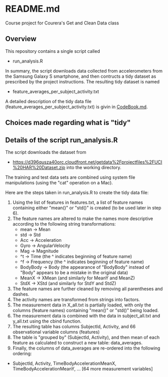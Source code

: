 # README.md
Course project for Courera's Get and Clean Data class

## Overview

This repository contains a single script called
* run_analysis.R

In summary, the script downloads data collected from accelerometers from the Samsung Galaxy S smartphone, and then contructs a tidy dataset as prescribed by the project instructions.  The resulting tidy dataset is named
* feature_averages_per_subject_activity.txt

A detailed description of the tidy data file (feature_averages_per_subject_activity.txt) is givin in [CodeBook.md](CodeBook.md).

## Choices made regarding what is "tidy"



## Details of the script run_analysis.R

The script downloads the dataset from 
* https://d396qusza40orc.cloudfront.net/getdata%2Fprojectfiles%2FUCI%20HAR%20Dataset.zip
into the working directory.  

The training and test data sets are combined using system file manipulations (using the "cat" operation on a Mac). 

Here are the steps taken in run_analysis.R to create the tidy data file:

1. Using the list of features in features.txt, a list of feature names containing either "mean()" or "std()" is created (to be used later in step 6).
2. The feature names are altered to make the names more descriptive according to the following string transformations:
    * mean -> Mean
    * std -> Std
    *  Acc -> Acceleration
    *  Gyro -> AngularVelocity
    *  Mag -> Magnitude
    *  ^t -> Time (the ^ indicates beginning of feature name)
    *  ^f -> Frequency (the ^ indicates beginning of feature name)
    * BodyBody -> Body (the appearance of "BodyBody" instead of "Body" appears to be a mistake in the original data)
    * MeanX -> XMean (and similarly for MeanY and MeanZ)
    * StdX -> XStd (and similarly for StdY and StdZ)
3. The feature names are further cleaned by removing all parentheses and dashes.
4. The activity names are transformed from strings into factors.
5. The measurement data in X_all.txt is partially loaded, with only the columns (feature names) containing "mean()" or "std()" being loaded.
6. The measurement data is combined with the data in subject_all.txt and y_all.txt using the cbind function.
7. The resulting table has columns SubjectId, Activity, and 66 observational variable columns (features)
8. The table is "grouped by" (SubjectId, Activity), and then mean of each feature as calculated to construct a new table: data_averages.
9. Finally, the columns of data_averages are re-ordered into the following ordering:
  * SubjectId, Activity, TimeBodyAccelerationMeanX, TimeBodyAccelerationMeanY, ... [64 more measurement variables]


